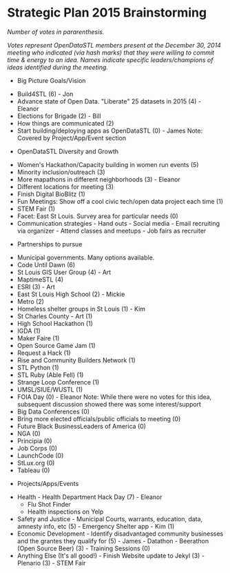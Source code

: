 # Strategic Plan 2015 Brainstorming  
*Number of votes in pararenthesis.*

*Votes represent OpenDataSTL members present at the December 30, 2014 meeting who indicated (via hash marks) that they were willing to commit time & energy to an idea.  Names indicate specific leaders/champions of ideas identified during the meeting.*
*  Big Picture Goals/Vision  
  +  Build4STL (6) - Jon
  +  Advance state of Open Data. "Liberate" 25 datasets in 2015 (4) - Eleanor
  +  Elections for Brigade (2) - Bill
  +  How things are communicated (2)
  +  Start building/deploying apps as OpenDataSTL (0) - James
      Note: Covered by Project/App/Event section
*  OpenDataSTL Diversity and Growth  
  +  Women's Hackathon/Capacity building in women run events (5)
  +  Minority inclusion/outreach (3)
  +  More mapathons in different neighborhoods (3) - Eleanor
  +  Different locations for meeting (3)
  +  Finish Digital BioBlitz (1)
  +  Fun Meetings: Show off a cool civic tech/open data project each time (1)
  +  STEM Fair (1)
  +  Facet: East St Louis. Survey area for particular needs (0)
  +  Communication strategies
    -  Hand outs
    -  Social media
    -  Email recruiting via organizer
    -  Attend classes and meetups
    -  Job fairs as recruiter
*  Partnerships to pursue
  +  Municipal governments. Many options available.
  +  Code Until Dawn (6)
  +  St Louis GIS User Group (4) - Art
  +  MaptimeSTL (4)
  +  ESRI (3) - Art
  +  East St Louis High School (2) - Mickie
  +  Metro (2)
  +  Homeless shelter groups in St Louis (1) - Kim
  +  St Charles County - Art (1)
  +  High School Hackathon (1)
  +  IGDA (1)
  +  Maker Faire (1)
  +  Open Source Game Jam (1)
  +  Request a Hack (1)
  +  Rise and Community Builders Network (1)
  +  STL Python (1)
  +  STL Ruby (Able Fell) (1)
  +  Strange Loop Conference (1)
  +  UMSL/SIUE/WUSTL (1)
  +  FOIA Day (0) - Eleanor
      Note: While there were no votes for this idea, subsequent discussion showed there was some interest/support
  +  Big Data Conferences (0)
  +  Bring more elected officials/public officials to meeting (0)
  +  Future Black BusinessLeaders of America (0)
  +  NGA (0)
  +  Principia (0)
  +  Job Corps (0)
  +  LaunchCode (0)
  +  StLux.org (0)
  +  Tableau (0)
*  Projects/Apps/Events
  +  Health
    -  Health Department Hack Day (7) - Eleanor
      * Flu Shot Finder
      * Health inspections on Yelp
  +  Safety and Justice
    -  Municipal Courts, warrants, education, data, amnesty info, etc (5)
    -  Emergency Shelter app - Kim (1)
  +  Economic Development
    -  Identify disadvantaged community businesses and the grantes they qualify for (5) - James
    -  Datathon
    -  Beerathon (Open Source Beer) (3)
    -  Training Sessions (0)
  +  Anything Else (It's all good!)
    -  Finish Website update to Jekyl (3)
    -  Plenario (3)
    -  STEM Fair
  
